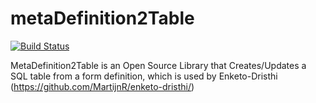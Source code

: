 metaDefinition2Table
====================

[![Build Status](https://travis-ci.org/theghostwhoforks/metaDefinition2Table.svg?branch=master)](https://travis-ci.org/theghostwhoforks/metaDefinition2Table)

MetaDefinition2Table is an Open Source Library that Creates/Updates a SQL table from a form definition, which is used by Enketo-Dristhi (https://github.com/MartijnR/enketo-dristhi/)

